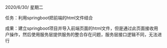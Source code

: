 2020/6/30/ 星期二

任务：利用springboot把前端的html文件结合

成果：建立springboot项目并导入前端页面的html文件，但是通过此页面接收用户操作，然后使用服务层提供服务的整合存在问题，服务层接口逻辑不同，无法进行